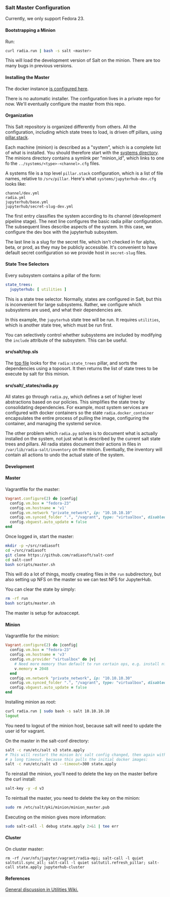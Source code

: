 ### Salt Master Configuration

Currently, we only support Fedora 23.

#### Bootstrapping a Minion

Run:

```bash
curl radia.run | bash -s salt <master>
```

This will load the development version of Salt on the minion. There
are too many bugs in previous versions.

#### Installing the Master

The docker instance [is configured here](https://github.com/radiasoft/containers/tree/master/radiasoft/salt-master).

There is no automatic installer. The configuration lives in a
private repo for now. We'll eventually configure the master
from this repo.

#### Organization

This Salt repository is organized differently from others. All the
configuration, including which state trees to load, is driven off
pillars, using
[pillar.stack](https://github.com/saltstack/salt/blob/develop/salt/pillar/stack.py).

Each machine (minion) is described as a "system", which is a
complete list of what is installed. You should therefore start
with the
[systems directory](srv/pillar/systems). The minions directory
contains a symlink per "minion_id", which links to
one fo the `../systems/<type>-<channel>.cfg` files.

A systems file is a top level `pillar.stack` configuration,
which is a list of file names, relative to `/srv/pillar`.
Here's what `systems/jupyterhub-dev.cfg` looks like:

```text
channel/dev.yml
radia.yml
jupyterhub/base.yml
jupyterhub/secret-slug-dev.yml
```

The first entry classifies the system according to its channel
(development pipeline stage). The next line configures the basic
radia pillar configuration. The subsequent lines describe aspects
of the system. In this case, we configure the dev box
with the jupyterhub subsystem.

The last line is a slug for the secret file,
which isn't checked in for alpha, beta, or prod, as they
may be publicly accessible. It's convenient to have default
secret configuration so we provide host in `secret-slug` files.

#### State Tree Selectors

Every subsystem contains a pillar of the form:

```yaml
state_trees:
  jupyterhub: [ utilities ]
```

This is a state tree selector. Normally, states are configured in
Salt, but this is inconvenient for large subsystems. Rather, we
configure which subsystems are used, and what their dependencies are.

In this example, the `jupyterhub` state tree will be run.
It requires `utilities`, which is another state tree, which
must be run first.

You can selectively control whether subsystems are included
by modifying the `include` attribute of the subsystem. This
can be useful.

#### srv/salt/top.sls

The [top file](srv/salt/top.sls)
looks for the `radia:state_trees` pillar, and
sorts the dependencies using a toposort. It then returns
the list of state trees to be execute by salt for this
minion.

#### srv/salt/_states/radia.py

All states go through `radia.py`, which defines a set of
higher level abstractions based on our policies. This
simplifies the state tree by consolidating dependencies.
For example, most system services are configured with
docker containers so the state `radia.docker_container`
encapsulates the entire process of pulling the image,
configuring the container, and managing the systemd
service.

The other problem which `radia.py` solves is to
document what is actually installed on the system,
not just what is described by the current salt
state trees and pillars. All radia states document
their actions in files in `/var/lib/radia-salt/inventory`
on the minion. Eventually, the inventory will contain
all actions to undo the actual state of the system.

#### Development

#### Master

Vagrantfile for the master:

```ruby
Vagrant.configure(2) do |config|
  config.vm.box = "fedora-23"
  config.vm.hostname = 'v1'
  config.vm.network "private_network", ip: "10.10.10.10"
  config.vm.synced_folder ".", "/vagrant", type: "virtualbox", disabled: true
  config.vbguest.auto_update = false
end
```

Once logged in, start the master:

```bash
mkdir -p ~/src/radiasoft
cd ~/src/radiasoft
git clone https://github.com/radiasoft/salt-conf
cd salt-conf
bash scripts/master.sh
```

This will do a lot of things, mostly creating files in the `run`
subdirectory, but also setting up NFS on the master so we
can test NFS for JupyterHub.

You can clear the state by simply:

```bash
rm -rf run
bash scripts/master.sh
```

The master is setup for autoaccept.

#### Minion

Vagrantfile for the minion:

```ruby
Vagrant.configure(2) do |config|
  config.vm.box = "fedora-23"
  config.vm.hostname = 'v3'
  config.vm.provider "virtualbox" do |v|
    # Need more memory than default to run certain ops, e.g. install nfs-utils
    v.memory = 2048
  end
  config.vm.network "private_network", ip: "10.10.10.30"
  config.vm.synced_folder ".", "/vagrant", type: "virtualbox", disabled: true
  config.vbguest.auto_update = false
end
```

Installing minion as root:

```bash
curl radia.run | sudo bash -s salt 10.10.10.10
logout
```

You need to logout of the minion host, because salt will need to update
the user id for vagrant.

On the master in the salt-conf directory:

```bash
salt -c run/etc/salt v3 state.apply
# This will restart the minion b/c salt config changed, then again with
# a long timeout, because this pulls the initial docker images:
salt -c run/etc/salt v3 --timeout=300 state.apply
```

To reinstall the minion, you'll need to delete the key on the master before the curl install:

```bash
salt-key -y -d v3
```

To reintsall the master, you need to delete the key on the minion:

```bash
sudo rm /etc/salt/pki/minion/minion_master.pub
```

Executing on the minion gives more information:

```bash
sudo salt-call -l debug state.apply 2>&1 | tee err
```

#### Cluster

On cluster master:

```
rm -rf /var/nfs/jupyter/vagrant/radia-mpi; salt-call -l quiet saltutil.sync_all; salt-call -l quiet saltutil.refresh_pillar; salt-call state.apply jupyterhub-cluster
```


#### References

[General discussion in Utilities Wiki.](https://github.com/radiasoft/utilities/wiki/Salt)
